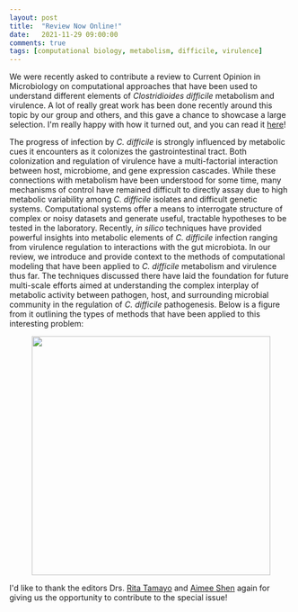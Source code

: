 ```yaml
---
layout: post
title:  "Review Now Online!"
date:   2021-11-29 09:00:00
comments: true
tags: [computational biology, metabolism, difficile, virulence]
---
```


We were recently asked to contribute a review to Current Opinion in Microbiology on computational approaches that have been used to understand different elements of *Clostridioides difficile* metabolism and virulence. A lot of really great work has been done recently around this topic by our group and others, and this gave a chance to showcase a large selection. I'm really happy with how it turned out, and you can read it [here](https://www.sciencedirect.com/science/article/pii/S1369527421001624?dgcid=author)! 

The progress of infection by *C. difficile* is strongly influenced by metabolic cues it encounters as it colonizes the gastrointestinal tract. Both colonization and regulation of virulence have a multi-factorial interaction between host, microbiome, and gene expression cascades. While these connections with metabolism have been understood for some time, many mechanisms of control have remained difficult to directly assay due to high metabolic variability among *C. difficile* isolates and difficult genetic systems. Computational systems offer a means to interrogate structure of complex or noisy datasets and generate useful, tractable hypotheses to be tested in the laboratory. Recently, *in silico* techniques have provided powerful insights into metabolic elements of *C. difficile* infection ranging from virulence regulation to interactions with the gut microbiota. In our review, we introduce and provide context to the methods of computational modeling that have been applied to *C. difficile* metabolism and virulence thus far. The techniques discussed there have laid the foundation for future multi-scale efforts aimed at understanding the complex interplay of metabolic activity between pathogen, host, and surrounding microbial community in the regulation of *C. difficile* pathogenesis. Below is a figure from it outlining the types of methods that have been applied to this interesting problem:

<div style="text-align:center"><img src ="http://mjenior.github.io/images/review_fig.jpg" width="425" height="425" /></div>

I'd like to thank the editors Drs. [Rita Tamayo](https://www.tamayolab.com/) and [Aimee Shen](https://gsbs.tufts.edu/facultyResearch/faculty/shen-aimee/research) again for giving us the opportunity to contribute to the special issue!
